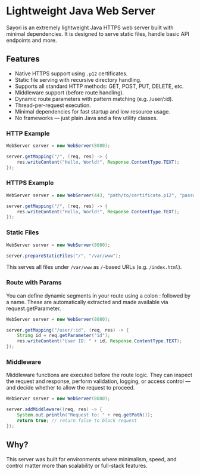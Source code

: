 # Lightweight Java Web Server

Sayori is an extremely lightweight Java HTTPS web server built with minimal dependencies. 
It is designed to serve static files, handle basic API endpoints and more.

## Features

* Native HTTPS support using `.p12` certificates.
* Static file serving with recursive directory handling.
* Supports all standard HTTP methods: GET, POST, PUT, DELETE, etc.
* Middleware support (before route handling).
* Dynamic route parameters with pattern matching (e.g. /user/:id).
* Thread-per-request execution.
* Minimal dependencies for fast startup and low resource usage.
* No frameworks — just plain Java and a few utility classes.

### HTTP Example

```java
WebServer server = new WebServer(8080);

server.getMapping("/", (req, res) -> {
    res.writeContent("Hello, World!", Response.ContentType.TEXT);
});
```

### HTTPS Example

```java
WebServer server = new WebServer(443, "path/to/certificate.p12", "password");

server.getMapping("/", (req, res) -> {
    res.writeContent("Hello, World!", Response.ContentType.TEXT);
});
```

### Static Files

```java
WebServer server = new WebServer(8080);

server.prepareStaticFiles("/", "/var/www");
```

This serves all files under `/var/www` as `/`-based URLs (e.g. `/index.html`).

### Route with Params

You can define dynamic segments in your route using a colon : followed by a name. These are automatically extracted and made available via request.getParameter.

```java
WebServer server = new WebServer(8080);

server.getMapping("/user/:id", (req, res) -> {
    String id = req.getParameter("id");
    res.writeContent("User ID: " + id, Response.ContentType.TEXT);
});
```

### Middleware

Middleware functions are executed before the route logic. 
They can inspect the request and response, perform validation, logging, or access control — and decide whether to allow the request to proceed.

```java
WebServer server = new WebServer(8080);

server.addMiddleware((req, res) -> {
    System.out.println("Request to: " + req.getPath());
    return true; // return false to block request
});
```

## Why?

This server was built for environments where minimalism, speed, and control matter more than scalability or full-stack features.
